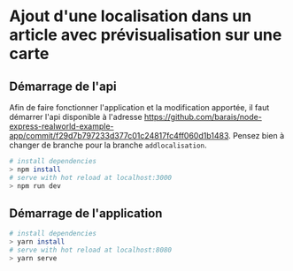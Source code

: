 # Ajout d'une localisation dans un article avec prévisualisation sur une carte

## Démarrage de l'api

Afin de faire fonctionner l'application et la modification apportée, il faut démarrer l'api disponible à l'adresse https://github.com/barais/node-express-realworld-example-app/commit/f29d7b797233d377c01c24817fc4ff060d1b1483. Pensez bien à changer de branche pour la branche `addlocalisation`.

``` bash
# install dependencies
> npm install
# serve with hot reload at localhost:3000
> npm run dev
```

## Démarrage de l'application

``` bash
# install dependencies
> yarn install
# serve with hot reload at localhost:8080
> yarn serve
```
